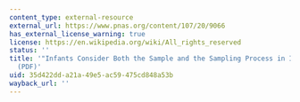 ```yaml
---
content_type: external-resource
external_url: https://www.pnas.org/content/107/20/9066
has_external_license_warning: true
license: https://en.wikipedia.org/wiki/All_rights_reserved
status: ''
title: '"Infants Consider Both the Sample and the Sampling Process in Inductive Generalization."
  (PDF)'
uid: 35d422dd-a21a-49e5-ac59-475cd848a53b
wayback_url: ''
---
```

